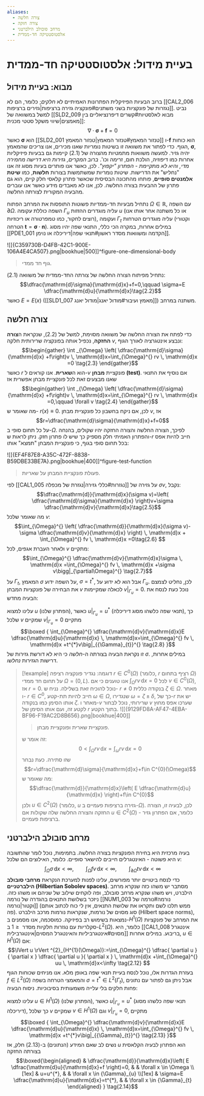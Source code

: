 ```yaml
---
aliases:
  - צורה חלשה
  - צורה חזקה
  - מרחב סובולב הילברטני
  - אלסטוסטטיקה חד-ממדית
---
```

# בעיית מידול: אלסטוסטטיקה חד-ממדית

## מבוא: בעיית מידול

ברוב הבעיות הפיזיקלית הפתרונות האמיתיים לא *חלקים*; כלומר, הם לא [[CAL2_006 נגזרות של פונקציות בשני משתנים#פונקציה גזירה ברציפות|גזירים ברציפות]]. נביט למשל במשוואה של [[SLD2_009 מבוא לאלסטיות#קשרים דיפרנציאליים בין מאמצים|שיווי משקל סטטי מכנית]]:
$$\nabla\cdot \boldsymbol{\sigma}+\mathbf{f}=0 \tag{2.1}$$
כאשר $\boldsymbol{\sigma}$ הוא [[SLD2_001 טנזור המאמץ#טנזור המאמץ|טנזור המאמץ]] ו-$\mathbf{f}$ הוא כוחות הגוף.
כדי לפתור את משוואה זו בשיטות נומריות שאנו מכירים, אנו צריכים שהמאמץ, $\boldsymbol{\sigma}$, יהיה גזיר. למעשה משוואות מתמטיות מהצורה של $\text{(2.1)}$ קיימות גם בבעיות פיזיקליות אחרות כמו דיפוזיה, הולכת חום, זרימה וכו'. *ברוב המקרים, גזירות היא דרישה מחמירה מדי, והיא לא מתקיימת - הפתרון "יקפוץ"*. לכן, כאשר אנו פותרים בעיות מסוג זה אנו "נחליש" את הדרישות. שיטות נומריות שמשתמשות בצורות **חלשות**, כמו **שיטת אלמנטים סופיים**, פותחו מהתכונה הבסיסית שכאשר פתרון קלאסי חלק קיים, הוא גם פתרון של ההבעית בצורה החלשה. לכן, אנו לא מאבדים מידע כאשר אנו עוברים מהבעיה המקורית לצורתה החלשה.

נתחיל מבעיות חד-ממדיות פשוטות התופסות את המרחב הפתוח $\Omega \in \mathbb{R}$, עם השפה $\partial\Omega$. השפה כוללת עקומה ${\Gamma}_{u}$ עליה מוגדרים ההזזות $u$ (או כל משתנה אחר אותו אנו רוצים לחקור, כמו טמפרטורה או ריכוזיות), ועקומה ${\Gamma}_{t}$ עליה מוגדרים הטרחות (וקטורי הטרחה $\mathbf{t}=\boldsymbol{\sigma}\cdot \mathbf{n}$). במילים אחרות, במקרה הכי כללי, התנאי שפה יהיו מסוג [[PDE1_001 הקדמה ומשוואות מסדר ראשון#תנאי שפה|דיריכלה או נוימן]].

![[{C359730B-D4FB-42C1-900E-106A4E4CA507}.png|bookhue|500]]^figure-one-dimensional-body
>גוף חד ממדי.

נתחיל מפיתוח הצורה החלשה של צורתה החד-ממדית של משוואה $\text{(2.1)}$:
$$\dfrac{\mathrm{d}\sigma}{\mathrm{d}x}+f=0,\qquad \sigma=E \dfrac{\mathrm{d}u}{\mathrm{d}x}\tag{2.2}$$
כאשר $E=E(x)$ ([[SLD1_007 מאמץ ועיבור#מודול יאנג|מודול יאנג]]) משתנה במרחב.

## צורה חלשה
כדי לפתח את הצורה החלשה של משוואה מסוימת, למשל של $\text{(2.2)}$, שנקראת ה**צורה החזקה**, נכפיל אותה בפונקציה שרירותית חלקה $v$, ונבצע אינטגרציה לאורך הגוף:
$$\begin{gather}
\int _{\Omega} \left( \dfrac{\mathrm{d}\sigma}{\mathrm{d}x} +f\right)v \, \mathrm{d}x=\int_{\Omega}^{} rv \, \mathrm{d}x  =0 \tag{2.3}
\end{gather}$$
כאשר $r$ הוא ה**שארית**. אנו קוראים ל-$v$ פונקציית **מבחן (test)**. אם נוסיף את התנאי שאנו מבצעים זאת לכל פונקציית מבחן אפשרית אז
$$\begin{gather}
\int _{\Omega} \left( \dfrac{\mathrm{d}\sigma}{\mathrm{d}x} +f\right)v \, \mathrm{d}x=\int_{\Omega}^{} rv \, \mathrm{d}x  =0,\qquad \forall v \tag{2.4}
\end{gather}$$
מה שאומר ש- $r(x)\equiv0$. לכן, אם ניקח בחשבון כל פונקציית מבחן $v$, אז
$$r=\dfrac{\mathrm{d}\sigma}{\mathrm{d}x}+f=0$$
על כל תחום סופי ב-$\Omega$. לפיכך, הצורה החלשה והצורה החזקה יהיו שקולים, בהנחה והפתרון האמיתי חלק מספיק כך שיש לו פתרון חזק. ניתן לראות ש-$r$ חייב להיות אפס בכל תחום סופי בגוף, כי פונקציית המבחן "תמצא" אותו:

![[{EF4F87E8-A35C-472F-8838-B59DBE33BE7A}.png|bookhue|400]]^figure-test-function
>פעולת פונקציית המבחן על שאריות.

לפי [[CAL1_005 נגזרות#כללי גזירה|נגזרת של מכפלה]] על גזירה של $\sigma v$, נקבל:
$$\dfrac{\mathrm{d}}{\mathrm{d}x}(\sigma v)=\left( \dfrac{\mathrm{d}\sigma}{\mathrm{d}x} \right)v+\sigma  \dfrac{\mathrm{d}v}{\mathrm{d}x}\tag{2.5}$$
מה שאומר שלכל $v$:
$$\int_{\Omega}^{} \left( \dfrac{\mathrm{d}}{\mathrm{d}x}(\sigma v)-\sigma \dfrac{\mathrm{d}v}{\mathrm{d}x} \right) \, \mathrm{d}x + \int_{\Omega}^{} fv \, \mathrm{d}x =0\tag{2.6} $$
ולאחר העברת אגפים, לכל $v$ מתקיים:
$$\int_{\Omega}^{}  \dfrac{\mathrm{d}v}{\mathrm{d}x}\sigma \, \mathrm{d}x =\int_{\Omega}^{} fv \, \mathrm{d}x +\sigma v\bigg|_{\partial\Omega}^{} \tag{2.7}$$
על ${\Gamma}_{t}$, המאמץ $\sigma$ על השפה ידוע, $\sigma=t^{*}$, אבל הוא לא ידוע על ${\Gamma}_{u}$. לכן, נחליט לצמצם את הבחירה של פונקציות המבחן $v$ לכאלה שמקיימות $v\big|_{{\Gamma}_{u}}^{}=0$. נוכל כעת לנסח את הבעיה מחדש:

עלינו למצוא $u$ (הפתרון שלנו), כאשר $u\big|_{{\Gamma}_{u}}^{}=u^{*}$ (תנאי שפה כלשהו מסוג דיריכלה), כך שלכל $v$ שמקיים $v\big|_{{\Gamma}_{u}}^{}=0$ מתקיים
$$\boxed {
\int_{\Omega}^{}  \dfrac{\mathrm{d}v}{\mathrm{d}x}E \dfrac{\mathrm{d}u}{\mathrm{d}x} \, \mathrm{d}x=\int_{\Omega}^{} fv \, \mathrm{d}x +t^{*}v\big|_{{\Gamma}_{t}}^{}   \tag{2.8}
 }$$
זו נקראת הבעיה בצורתה ה-*חלשה* כי היא לא דורשת גזירות של $\sigma$. במילים אחרות, דרישות הגזירות *נחלשו*.

>[!example] דוגמה: 
>נגדיר פונקציה רציפה $r\in C^{0}(\Omega)$ (כלומר, $r$ רציף בתחום $\Omega$) על תחום חד ממדי $\Omega=(0,L)$. אנו טוענים כי אם $\int_{\Omega}^{} rv \, \mathrm{d}x =0$ לכל $v\in C^{0}(\Omega)$, אז $r=0$.
> נוכל להוכיח זאת בשלילה. נניח ש- $r\neq 0$ בנקודה כללית $\zeta \in\Omega$. מאחר ו- $r\in C^{0}$, חייב להיות תת-קטע $\omega \in\Omega$, שנגדירו $\omega=\zeta\pm\delta$, כך של-$r$ יש את אותו הסימן כמו בנקודה $\zeta$. מאחר ו-$v$ שרירותי, נוכל לבחור $v$ שערכו אפס מחוץ לקטע זה, ועם אותו הסימן של $r$ בתוך הקטע.
> ![[{9129FD8A-AF47-4EBA-BF96-F19AC2D8B656}.png|bookhue|400]]
> >פונקציית שארית ופונקציית מבחן.
> 
> זה אומר ש:
> $$0<\int_{\Omega}^{} rv \, \mathrm{d}x =\int_{\omega}^{}rv  \, \mathrm{d}x=0 $$
> שזו סתירה.
> כעת נבחר
> $$r=\dfrac{\mathrm{d}\sigma}{\mathrm{d}x}+f\in C^{0}(\Omega)$$
> מה שאומר ש:
> $$\dfrac{\mathrm{d}}{\mathrm{d}x}\left( E \dfrac{\mathrm{d}u}{\mathrm{d}x} \right)+f\in C^{0}$$
> ולכן $u\in C^{2}(\Omega)$ (כלומר, $u$ גזירה ברציפות פעמיים ב-$\Omega$). לכן, לבעיה זו, הצורה החזקה והצורה החלשה שלה שקולות אם $u\in C^{2}(\Omega)$ - כלומר, אם הפתרון גזיר ברציפות פעמיים.

## מרחב סובולב הילברטני
בעיה מרכזית היא בחירת הפונקציות בצורה החלשה. בתמימות, נוכל לומר שהתשובה היא פשוטה - האינטגרלים חייבים להישאר סופיים. כלומר, האילוצים הם שלכל $v$:
$$\int_{\Omega}^{} \sigma  \, \mathrm{d}x <\infty ,\qquad \int_{\Omega}^{} fv  \, \mathrm{d}x<\infty ,\qquad \int_{\partial\Omega}^{} tv \, \mathrm{d}x<\infty    $$
כדי לנסח ביטויים יותר מפורשים, עלינו לפנות למערכת הנקראת **מרחבי סובולב הילברטניים (Hilbertian Sobolev spaces)**. מסתבר יש משהו כזה שנקרא מרחב הילברט, ויש משהו שנקרא מרחב סובולב, ופה לוקחים שילוב של שניהם או משהו כזה.
ניזכר בשלושת התנאים בהגדרה של נורמה [[NUM1_003 נורמה#נורמה של וקטור|נורמה]] (ממש תלכו לשם ותקראו את שלושת התנאים, אין לי כוח לכתוב אותם פה). סוג מסוים של נורמות, שנקראות נורמות מרכב הילברט (Hilbert space norms), נמצאות בשימוש רב בפיזיקה. כמוסכמה, אנו מסמנים ב-$H^{1}(\Omega)$ את המרחב של פונקציות סקלריות עם נגזרות חלקיות מסדר $\leq 1$ ב-$L^{2}(\Omega)$. כלומר, היא [[CAL1_008 אינטגרל מסוים#אינטגרביליות והאינטגרל המסוים|אינטגרבילית]] בריבוע. במילים אחרות, $u\in H^{1}(\Omega)$ אם:
$$\lVert u \rVert ^{2}_{H^{1}(\Omega)}:=\int_{\Omega}^{} \dfrac{ \partial u }{ \partial x } \dfrac{ \partial u }{ \partial x }  \, \mathrm{d}x +\int_{\Omega}^{} uu \, \mathrm{d}x<\infty \tag{2.12} $$
בעזרת הגדרות אלו, נוכל לנסח בעיית תנאי שפה באופן מלא. אנו מניחים שכוחות הגוף $f\in L^{2}(\Omega)$ והמאמצי הטרחה בשפה $\sigma=t^{*}\in L^{2}({\Gamma}_{t})$, אבל ניתן גם לפתור עם נתונים פחות חלקים בלי עלייה משמעותית בסיבוכיות. ניסוח הבעיה:

עלינו למצוא $u\in H^{1}(\Omega)$ (הפתרון שלנו), כאשר $u\big|_{{\Gamma}_{u}}^{}=u^{*}$ (תנאי שפה כלשהו מסוג דיריכלה), כך שלכל $v$ שמקיים $v\in H^{1}(\Omega)$ וגם $v\big|_{{\Gamma}_{u}}^{}=0$, מתקיים
$$\boxed {
\int_{\Omega}^{}  \dfrac{\mathrm{d}v}{\mathrm{d}x}E \dfrac{\mathrm{d}u}{\mathrm{d}x} \, \mathrm{d}x=\int_{\Omega}^{} fv \, \mathrm{d}x +t^{*}v\big|_{{\Gamma}_{t}}^{}   \tag{2.13}
 }$$
נשים לב שאם המידע (הנתונים) ב-$\text{(2.13)}$ חלק, אז $u$ הוא הפתרון לבעיה הקלאסית בצורתה החזקה
$$\boxed{\begin{aligned}
 & \dfrac{\mathrm{d}}{\mathrm{d}x}\left( E \dfrac{\mathrm{d}u}{\mathrm{d}x}+f  \right)=0, &  &  \forall x \in \Omega \\[1ex]
 & u=u^{*}, &  & \forall x \in {\Gamma}_{u} \\[1ex]
 & \sigma=E \dfrac{\mathrm{d}u}{\mathrm{d}x}=t^{*}, &  & \forall x \in {\Gamma}_{t}
\end{aligned} } \tag{2.14}$$


